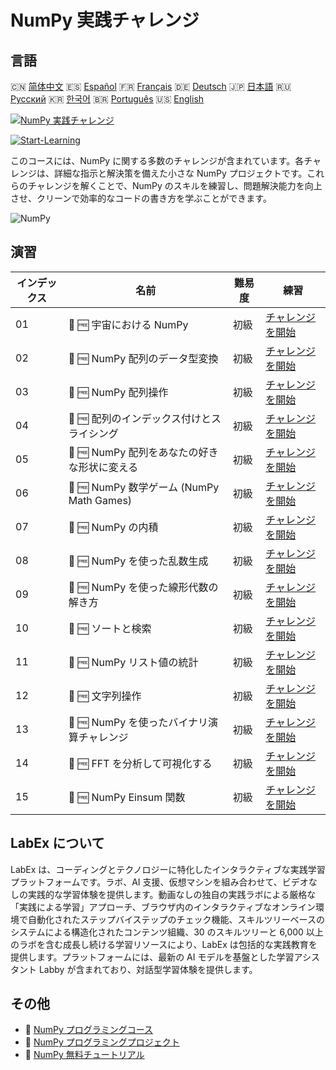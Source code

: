 # NumPy 実践チャレンジ

## 言語

🇨🇳 [简体中文](README_zh.md) 🇪🇸 [Español](README_es.md) 🇫🇷 [Français](README_fr.md) 🇩🇪 [Deutsch](README_de.md) 🇯🇵 [日本語](README_ja.md) 🇷🇺 [Русский](README_ru.md) 🇰🇷 [한국어](README_ko.md) 🇧🇷 [Português](README_pt.md) 🇺🇸 [English](README.md) 

[![NumPy 実践チャレンジ](https://cover-creator.labex.io/numpy-practice-challenges.png?lang=ja)](https://labex.io/ja/courses/numpy-practice-challenges)

[![Start-Learning](https://img.shields.io/badge/Start-Learning-whitesmoke?style=for-the-badge)](https://labex.io/ja/courses/numpy-practice-challenges)

このコースには、NumPy に関する多数のチャレンジが含まれています。各チャレンジは、詳細な指示と解決策を備えた小さな NumPy プロジェクトです。これらのチャレンジを解くことで、NumPy のスキルを練習し、問題解決能力を向上させ、クリーンで効率的なコードの書き方を学ぶことができます。

![NumPy](https://img.shields.io/badge/NumPy-whitesmoke?style=for-the-badge&logo=numpy)


## 演習

|   インデックス | 名前                                         | 難易度   | 練習                                                                                                                        |
|----------------|----------------------------------------------|----------|-----------------------------------------------------------------------------------------------------------------------------|
|             01 | 🎯 🆓 宇宙における NumPy                     | 初級     | <a target='_blank' href='https://labex.io/ja/labs/numpy-numpy-in-space-33961'>チャレンジを開始</a>                          |
|             02 | 🎯 🆓 NumPy 配列のデータ型変換               | 初級     | <a target='_blank' href='https://labex.io/ja/labs/numpy-numpy-array-datatype-converter-9187'>チャレンジを開始</a>           |
|             03 | 🎯 🆓 NumPy 配列操作                         | 初級     | <a target='_blank' href='https://labex.io/ja/labs/numpy-numpy-array-operation-8708'>チャレンジを開始</a>                    |
|             04 | 🎯 🆓 配列のインデックス付けとスライシング   | 初級     | <a target='_blank' href='https://labex.io/ja/labs/numpy-array-indexing-and-slicing-38504'>チャレンジを開始</a>              |
|             05 | 🎯 🆓 NumPy 配列をあなたの好きな形状に変える | 初級     | <a target='_blank' href='https://labex.io/ja/labs/numpy-make-numpy-array-your-shape-8687'>チャレンジを開始</a>              |
|             06 | 🎯 🆓 NumPy 数学ゲーム (NumPy Math Games)    | 初級     | <a target='_blank' href='https://labex.io/ja/tutorials/python-numpy-math-games-10'>チャレンジを開始</a>                     |
|             07 | 🎯 🆓 NumPy の内積                           | 初級     | <a target='_blank' href='https://labex.io/ja/labs/numpy-numpy-dot-product-8737'>チャレンジを開始</a>                        |
|             08 | 🎯 🆓 NumPy を使った乱数生成                 | 初級     | <a target='_blank' href='https://labex.io/ja/labs/numpy-random-number-generation-with-numpy-34635'>チャレンジを開始</a>     |
|             09 | 🎯 🆓 NumPy を使った線形代数の解き方         | 初級     | <a target='_blank' href='https://labex.io/ja/labs/numpy-linear-algebra-solving-with-numpy-8000'>チャレンジを開始</a>        |
|             10 | 🎯 🆓 ソートと検索                           | 初級     | <a target='_blank' href='https://labex.io/ja/labs/numpy-sorting-and-searching-154566'>チャレンジを開始</a>                  |
|             11 | 🎯 🆓 NumPy リスト値の統計                   | 初級     | <a target='_blank' href='https://labex.io/ja/labs/numpy-numpy-list-value-statistics-664'>チャレンジを開始</a>               |
|             12 | 🎯 🆓 文字列操作                             | 初級     | <a target='_blank' href='https://labex.io/ja/labs/python-string-operations-148882'>チャレンジを開始</a>                     |
|             13 | 🎯 🆓 NumPy を使ったバイナリ演算チャレンジ   | 初級     | <a target='_blank' href='https://labex.io/ja/labs/numpy-binary-operations-challenge-with-numpy-153823'>チャレンジを開始</a> |
|             14 | 🎯 🆓 FFT を分析して可視化する               | 初級     | <a target='_blank' href='https://labex.io/ja/labs/numpy-analyze-and-visualize-fft-55715'>チャレンジを開始</a>               |
|             15 | 🎯 🆓 NumPy Einsum 関数                      | 初級     | <a target='_blank' href='https://labex.io/ja/tutorials/numpy-numpy-einsum-function-8001'>チャレンジを開始</a>               |

## LabEx について

LabEx は、コーディングとテクノロジーに特化したインタラクティブな実践学習プラットフォームです。ラボ、AI 支援、仮想マシンを組み合わせて、ビデオなしの実践的な学習体験を提供します。動画なしの独自の実践ラボによる厳格な「実践による学習」アプローチ、ブラウザ内のインタラクティブなオンライン環境で自動化されたステップバイステップのチェック機能、スキルツリーベースのシステムによる構造化されたコンテンツ組織、30 のスキルツリーと 6,000 以上のラボを含む成長し続ける学習リソースにより、LabEx は包括的な実践教育を提供します。プラットフォームには、最新の AI モデルを基盤とした学習アシスタント Labby が含まれており、対話型学習体験を提供します。

## その他

- 🔗 [NumPy プログラミングコース](https://github.com/labex-labs/awesome-programming-courses)
- 🔗 [NumPy プログラミングプロジェクト](https://github.com/labex-labs/awesome-programming-projects)
- 🔗 [NumPy 無料チュートリアル](https://github.com/labex-labs/numpy-free-tutorials)

